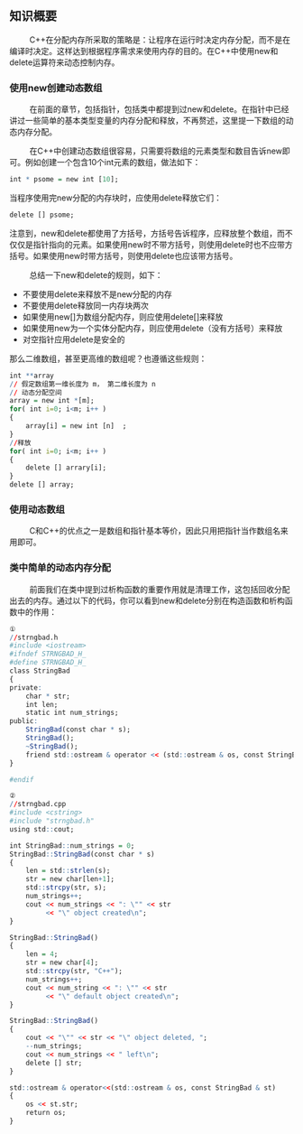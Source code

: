 ## 知识概要

&nbsp;&nbsp;&nbsp;&nbsp;&nbsp;&nbsp;&nbsp;&nbsp;
C++在分配内存所采取的策略是：让程序在运行时决定内存分配，而不是在编译时决定。这样达到根据程序需求来使用内存的目的。在C++中使用new和delete运算符来动态控制内存。

### 使用new创建动态数组

&nbsp;&nbsp;&nbsp;&nbsp;&nbsp;&nbsp;&nbsp;&nbsp;
在前面的章节，包括指针，包括类中都提到过new和delete。在指针中已经讲过一些简单的基本类型变量的内存分配和释放，不再赘述，这里提一下数组的动态内存分配。

&nbsp;&nbsp;&nbsp;&nbsp;&nbsp;&nbsp;&nbsp;&nbsp;
在C++中创建动态数组很容易，只需要将数组的元素类型和数目告诉new即可。例如创建一个包含10个int元素的数组，做法如下：

```r
int * psome = new int [10];
```

当程序使用完new分配的内存块时，应使用delete释放它们：

```r
delete [] psome;
```

注意到，new和delete都使用了方括号，方括号告诉程序，应释放整个数组，而不仅仅是指针指向的元素。如果使用new时不带方括号，则使用delete时也不应带方括号。如果使用new时带方括号，则使用delete也应该带方括号。

&nbsp;&nbsp;&nbsp;&nbsp;&nbsp;&nbsp;&nbsp;&nbsp;
总结一下new和delete的规则，如下：

* 不要使用delete来释放不是new分配的内存
* 不要使用delete释放同一内存块两次
* 如果使用new[]为数组分配内存，则应使用delete[]来释放
* 如果使用new为一个实体分配内存，则应使用delete（没有方括号）来释放
* 对空指针应用delete是安全的

那么二维数组，甚至更高维的数组呢？也遵循这些规则：

```r
int **array
// 假定数组第一维长度为 m， 第二维长度为 n
// 动态分配空间
array = new int *[m];
for( int i=0; i<m; i++ )
{
    array[i] = new int [n]  ;
}
//释放
for( int i=0; i<m; i++ )
{
    delete [] arrary[i];
}
delete [] array;
```

### 使用动态数组

&nbsp;&nbsp;&nbsp;&nbsp;&nbsp;&nbsp;&nbsp;&nbsp;
C和C++的优点之一是数组和指针基本等价，因此只用把指针当作数组名来用即可。

### 类中简单的动态内存分配

&nbsp;&nbsp;&nbsp;&nbsp;&nbsp;&nbsp;&nbsp;&nbsp;
前面我们在类中提到过析构函数的重要作用就是清理工作，这包括回收分配出去的内存。通过以下的代码，你可以看到new和delete分别在构造函数和析构函数中的作用：

```r
①
//strngbad.h
#include <iostream>
#ifndef STRNGBAD_H_
#define STRNGBAD_H_
class StringBad
{
private:
	char * str;
	int len;
	static int num_strings;
public:
	StringBad(const char * s);
	StringBad();
	~StringBad();
	friend std::ostream & operator << (std::ostream & os, const StringBad & st);
}

#endif

②
//strngbad.cpp
#include <cstring>
#include "strngbad.h"
using std::cout;

int StringBad::num_strings = 0;
StringBad::StringBad(const char * s)
{
	len = std::strlen(s);
	str = new char[len+1];
	std::strcpy(str, s);
	num_strings++;
	cout << num_strings << ": \"" << str
		 << "\" object created\n";
}

StringBad::StringBad()
{
	len = 4;
	str = new char[4];
	std::strcpy(str, "C++");
	num_strings++;
	cout << num_string << ": \"" << str
		 << "\" default object created\n";
}

StringBad::StringBad()
{
	cout << "\"" << str << "\" object deleted, ";
	--num_strings;
	cout << num_strings << " left\n";
	delete [] str;
}

std::ostream & operator<<(std::ostream & os, const StringBad & st)
{
	os << st.str;
	return os;
}
```




